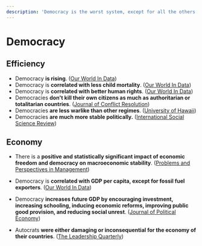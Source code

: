 ```yaml
---
description: 'Democracy is the worst system, except for all the others.'
---
```


# Democracy

## Efficiency

* Democracy **is rising**. \([Our World In Data](https://ourworldindata.org/grapher/numbers-of-autocracies-and-democracies?country=~OWID_WRL)\)
* Democracy is **correlated with less child mortality**. \([Our World In Data](https://ourworldindata.org/democracy#people-in-democracies-are-healthier)\)
* Democracy is **correlated with better human rights**. \([Our World In Data](https://ourworldindata.org/democracy#democracies-are-better-at-protecting-human-rights)\)
* Democracies **don't kill their own citizens as much as authoritarian or totalitarian countries**. \([Journal of Conflict Resolution](https://0x0.la/u/DTmJL7u.pdf#page=16)\)
* Democracies **are less warlike than other regimes**. \([University of Hawaii](https://dacemirror.sci-hub.st/journal-article/9f091c3ffc868c85f423d0abf3f0b00b/rummel1995.pdf)\)
* Democracies **are much more stable politically.** \([International Social Science Review](https://digitalcommons.northgeorgia.edu/cgi/viewcontent.cgi?article=1070&context=issr)\)

## Economy

* There is a **positive and statistically significant impact of economic freedom and democracy on macroeconomic stability**. \([Problems and Perspectives in Management](https://core.ac.uk/download/pdf/231765996.pdf)\) 
* Democracy is **correlated with GDP per capita, except for fossil fuel exporters**. \([Our World In Data](https://ourworldindata.org/democracy#democratic-countries-are-richer-the-exception-are-fossil-fuel-exporters)\)
* Democracy **increases future GDP by encouraging investment, increasing schooling, inducing economic reforms, improving public good provision, and reducing social unrest**. \([Journal of Political Economy](https://sci-hub.se/downloads/2020-09-03/c0/acemoglu2018.pdf)\)
* Autocrats **were either damaging or inconsequential for the economy of their countries**. \([The Leadership Quarterly](http://sci-hub.se/downloads/2019-11-19/b8/rizio2019.pdf)\)

